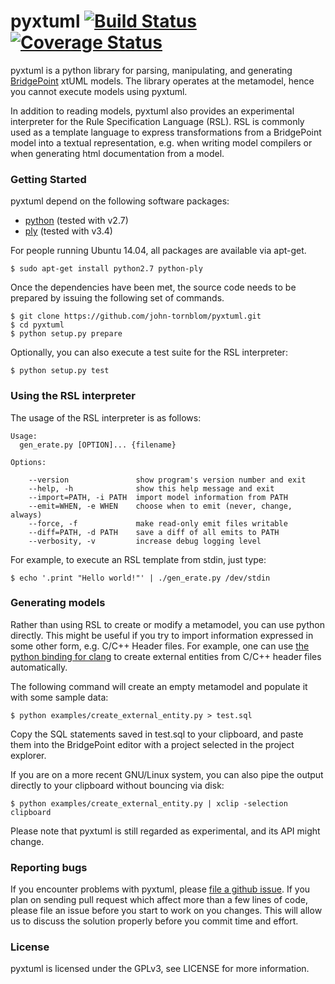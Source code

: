 pyxtuml		[![Build Status](https://travis-ci.org/john-tornblom/pyxtuml.svg?branch=master)](https://travis-ci.org/john-tornblom/pyxtuml)	[![Coverage Status](https://coveralls.io/repos/john-tornblom/pyxtuml/badge.svg?branch=master)](https://coveralls.io/r/john-tornblom/pyxtuml?branch=master)
========
pyxtuml is a python library for parsing, manipulating, and generating [BridgePoint](https://www.xtuml.org) xtUML models. The library operates at the metamodel, hence you cannot execute models using pyxtuml. 

In addition to reading models, pyxtuml also provides an experimental interpreter for the Rule Specification Language (RSL). RSL is commonly used as a template language to express transformations from a BridgePoint model into a textual representation, e.g. when writing model compilers or when generating html documentation from a model. 

### Getting Started
pyxtuml depend on the following software packages:
* [python](http://python.org) (tested with v2.7)
* [ply](http://www.dabeaz.com/ply) (tested with v3.4)

For people running Ubuntu 14.04, all packages are available via apt-get.
```
$ sudo apt-get install python2.7 python-ply
```

Once the dependencies have been met, the source code needs to be prepared by issuing the following set of commands.
```
$ git clone https://github.com/john-tornblom/pyxtuml.git
$ cd pyxtuml
$ python setup.py prepare
```

Optionally, you can also execute a test suite for the RSL interpreter:
```
$ python setup.py test
```

### Using the RSL interpreter
The usage of the RSL interpreter is as follows:
```
Usage:
  gen_erate.py [OPTION]... {filename}

Options:

	--version               show program's version number and exit
	--help, -h              show this help message and exit
	--import=PATH, -i PATH  import model information from PATH
	--emit=WHEN, -e WHEN    choose when to emit (never, change, always)
	--force, -f             make read-only emit files writable
	--diff=PATH, -d PATH    save a diff of all emits to PATH
	--verbosity, -v         increase debug logging level
```

For example, to execute an RSL template from stdin, just type:
```
$ echo '.print "Hello world!"' | ./gen_erate.py /dev/stdin
```

### Generating models
Rather than using RSL to create or modify a metamodel, you can use python directly. 
This might be useful if you try to import information expressed in some other form, e.g. C/C++ Header files.
For example, one can use [the python binding for clang](https://github.com/llvm-mirror/clang/tree/master/bindings/python) to create external entities from C/C++ header files automatically.

The following command will create an empty metamodel and populate it with some sample data:
```
$ python examples/create_external_entity.py > test.sql
```
Copy the SQL statements saved in test.sql to your clipboard, and paste them into the BridgePoint editor with a project selected in the project explorer.

If you are on a more recent GNU/Linux system, you can also pipe the output directly to your clipboard without bouncing via disk:
```
$ python examples/create_external_entity.py | xclip -selection clipboard
```

Please note that pyxtuml is still regarded as experimental, and its API might change.

### Reporting bugs
If you encounter problems with pyxtuml, please [file a github issue](https://github.com/john-tornblom/pyxtuml/issues/new). 
If you plan on sending pull request which affect more than a few lines of code, please file an issue before you start to work on you changes.
This will allow us to discuss the solution properly before you commit time and effort.

### License
pyxtuml is licensed under the GPLv3, see LICENSE for more information.
